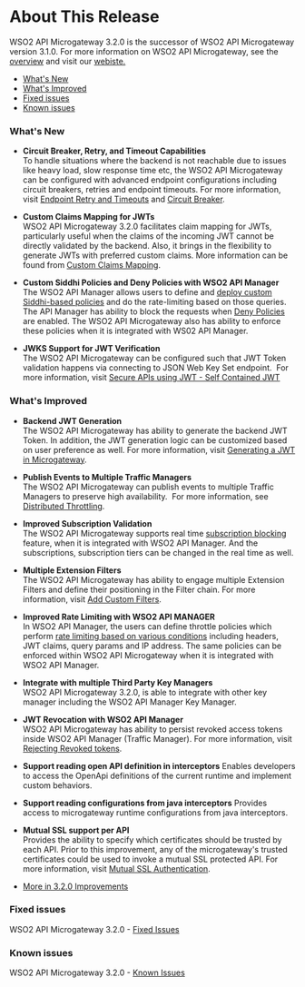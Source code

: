 # About This Release

WSO2 API Microgateway 3.2.0 is the successor of WSO2 API Microgateway version 3.1.0. For more information on WSO2 API Microgateway, see the [overview]({{base_path}}/getting-started/overview/) and visit our [webiste.](https://wso2.com/api-management/api-microgateway/)

-   [What's New](#whats-new)
-   [What's Improved](#whats-improved)
-   [Fixed issues](#fixed-issues)
-   [Known issues](#known-issues)

### What's New

-   **Circuit Breaker, Retry, and Timeout Capabilities**        
    To handle situations where the backend is not reachable due to issues like heavy load, slow response time etc, 
    the WSO2 API Microgateway can be configured with advanced endpoint configurations including circuit breakers, retries 
    and endpoint timeouts. For more information, visit 
    [Endpoint Retry and Timeouts]({{base_path}}/how-tos/endpoints/resiliency/retry-and-timeout-configs) and 
    [Circuit Breaker]({{base_path}}/how-tos/endpoints/resiliency/circuit-breaker/).
    
-   **Custom Claims Mapping for JWTs**      
    WSO2 API Microgateway 3.2.0 facilitates claim mapping for JWTs, particularly useful when the claims of the incoming JWT cannot be directly validated by the backend. Also, it brings in the flexibility to generate JWTs with preferred custom claims.
    More information can be found from [Custom Claims Mapping]({{base_path}}/how-tos/support-custom-claims-mapping).
    
-   **Custom Siddhi Policies and Deny Policies with WSO2 API Manager**      
    The WSO2 API Manager allows users to define and 
    [deploy custom Siddhi-based policies](https://apim.docs.wso2.com/en/3.2.0/learn/rate-limiting/advanced-topics/custom-throttling/) 
    and do the rate-limiting based on those queries. The API Manager has ability to block the requests when 
    [Deny Policies](https://apim.docs.wso2.com/en/3.2.0/learn/rate-limiting/access-control/#denying-requests) are enabled.
    The WSO2 API Microgateway also has ability to enforce these policies when it is integrated with WS02 API Manager. 
    <!---TODO: add the documentation links for custom throttling and deny policies--->

-   **JWKS Support for JWT Verification**   
    The WSO2 API Microgateway can be configured such that JWT Token validation happens via connecting to
    JSON Web Key Set endpoint.  
    For more information, visit [Secure APIs using JWT - Self Contained JWT]({{base_path}}/how-tos/security/api-authentication/secure-apis-using-oauth2.0-access-tokens/secure-apis-using-jwt-self-contained-jwt/)

### What's Improved

-   **Backend JWT Generation**      
    The WSO2 API Microgateway has ability to generate the backend JWT Token. In addition, the JWT generation logic can be 
    customized based on user preference as well. For more information, visit 
    [Generating a JWT in Microgateway]({{base_path}}/how-tos/passing-enduser-attributes-to-the-backend-using-jwt/).
    
-   **Publish Events to Multiple Traffic Managers**     
    The WSO2 API Microgateway can publish events to multiple Traffic Managers to preserve high availability. 
    For more information, see [Distributed Throttling]({{base_path}}/how-tos/rate-limiting/distributed-throttling/).
    
-   **Improved Subscription Validation**    
    The WSO2 API Microgateway supports real time [subscription blocking](https://apim.docs.wso2.com/en/3.2.0/learn/design-api/advanced-topics/block-subscription-to-an-api/#block-subscription-to-an-api) 
    feature, when it is integrated with WSO2 API Manager. 
    And the subscriptions, subscription tiers can be changed in the real time as well.
    <!---TODO: Link event hub documentation--->
    
-   **Multiple Extension Filters**      
    The WSO2 API Microgateway has ability to engage multiple Extension Filters and define their positioning in 
    the Filter chain. For more information, visit [Add Custom Filters]({{base_path}}/how-tos/extensions/custom-filters). 
    
-   **Improved Rate Limiting with WSO2 API MANAGER**    
    In WSO2 API Manager, the users can define throttle policies which perform 
    [rate limiting based on various conditions](https://apim.docs.wso2.com/en/3.2.0/learn/rate-limiting/access-control/#creating-the-advanced-rate-limit-policy)
    including headers, JWT claims, query params and IP address. The same policies can be enforced within 
    WSO2 API Microgateway when it is integrated with WSO2 API Manager.   
    <!---TODO: add documentation and point from here--->

-   **Integrate with multiple Third Party Key Managers**     
    WSO2 API Microgateway 3.2.0,  is able to integrate with other key manager including the WSO2 API Manager Key Manager.
    
-   **JWT Revocation with WSO2 API Manager**    
    WSO2 API Microgateway has ability to persist revoked access tokens inside WSO2 API Manager (Traffic Manager). 
    For more information, visit [Rejecting Revoked tokens]({{base_path}}/how-tos/security/rejecting-revoked-tokens/).
    
-   **Support reading open API definition in interceptors**
    Enables developers to access the OpenApi definitions of the current runtime and implement custom behaviors.
      
-   **Support reading configurations from java interceptors**
    Provides access to microgateway runtime configurations from java interceptors.
      
-   **Mutual SSL support per API**    
    Provides the ability to specify which certificates should be trusted by each API. Prior to this improvement, any of the microgateway's trusted certificates could be used to invoke a mutual SSL protected API.
    For more information, visit [Mutual SSL Authentication]({{base_path}}/how-tos/security/api-authentication/mutual-ssl-authentication/).

-   [More in 3.2.0 Improvements](https://github.com/wso2/product-microgateway/issues?q=is%3Aissue+project%3Awso2%2Fproduct-microgateway%2F9+is%3Aclosed+label%3AType%2FImprovement)

### Fixed issues

WSO2 API Microgateway 3.2.0 - [Fixed Issues](https://github.com/wso2/product-microgateway/issues?q=is%3Aissue+project%3Awso2%2Fproduct-microgateway%2F9+is%3Aclosed+label%3AType%2FBug+)

### Known issues

WSO2 API Microgateway 3.2.0 - [Known Issues](https://github.com/wso2/product-microgateway/issues?utf8=%E2%9C%93&q=is%3Aopen+is%3Aissue)
